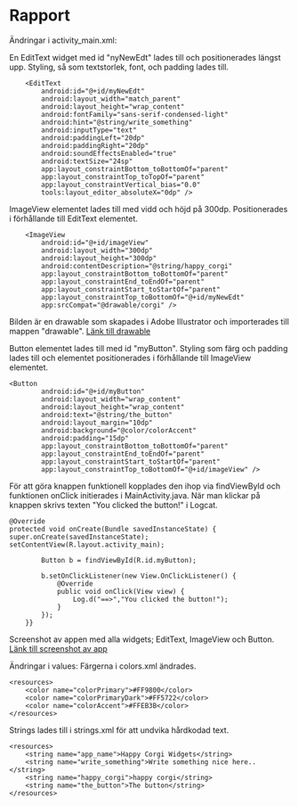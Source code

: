 
# Rapport

Ändringar i activity_main.xml:

En EditText widget med id "nyNewEdt" lades till och positionerades längst upp. 
Styling, så som textstorlek, font, och padding lades till.
```
    <EditText
        android:id="@+id/myNewEdt"
        android:layout_width="match_parent"
        android:layout_height="wrap_content"
        android:fontFamily="sans-serif-condensed-light"
        android:hint="@string/write_something"
        android:inputType="text"
        android:paddingLeft="20dp"
        android:paddingRight="20dp"
        android:soundEffectsEnabled="true"
        android:textSize="24sp"
        app:layout_constraintBottom_toBottomOf="parent"
        app:layout_constraintTop_toTopOf="parent"
        app:layout_constraintVertical_bias="0.0"
        tools:layout_editor_absoluteX="0dp" />
```

ImageView elementet lades till med vidd och höjd på 300dp. Positionerades i förhållande till EditText elementet.
```
    <ImageView
        android:id="@+id/imageView"
        android:layout_width="300dp"
        android:layout_height="300dp"
        android:contentDescription="@string/happy_corgi"
        app:layout_constraintBottom_toBottomOf="parent"
        app:layout_constraintEnd_toEndOf="parent"
        app:layout_constraintStart_toStartOf="parent"
        app:layout_constraintTop_toBottomOf="@+id/myNewEdt"
        app:srcCompat="@drawable/corgi" />
```
Bilden är en drawable som skapades i Adobe Illustrator och importerades till mappen "drawable".
[Länk till drawable](app/src/main/res/drawable-mdpi/corgi.png)

Button elementet lades till med id "myButton".
Styling som färg och padding lades till och elementet positionerades i förhållande till ImageView elementet.
```
<Button
        android:id="@+id/myButton"
        android:layout_width="wrap_content"
        android:layout_height="wrap_content"
        android:text="@string/the_button"
        android:layout_margin="10dp"
        android:background="@color/colorAccent"
        android:padding="15dp"
        app:layout_constraintBottom_toBottomOf="parent"
        app:layout_constraintEnd_toEndOf="parent"
        app:layout_constraintStart_toStartOf="parent"
        app:layout_constraintTop_toBottomOf="@+id/imageView" />
```
För att göra knappen funktionell kopplades den ihop via findViewById och funktionen onClick initierades i MainActivity.java.
När man klickar på knappen skrivs texten "You clicked the button!" i Logcat.
```
@Override
protected void onCreate(Bundle savedInstanceState) {
super.onCreate(savedInstanceState);
setContentView(R.layout.activity_main);

        Button b = findViewById(R.id.myButton);

        b.setOnClickListener(new View.OnClickListener() {
            @Override
            public void onClick(View view) {
                Log.d("==>","You clicked the button!");
            }
        });
    }}
```

Screenshot av appen med alla widgets; EditText, ImageView och Button.
[Länk till screenshot av app](screenshots/widgetapp.png)

Ändringar i values:
Färgerna i colors.xml ändrades.
```
<resources>
    <color name="colorPrimary">#FF9800</color>
    <color name="colorPrimaryDark">#FF5722</color>
    <color name="colorAccent">#FFEB3B</color>
</resources>
```

Strings lades till i strings.xml för att undvika hårdkodad text.
```
<resources>
    <string name="app_name">Happy Corgi Widgets</string>
    <string name="write_something">Write something nice here..</string>
    <string name="happy_corgi">happy corgi</string>
    <string name="the_button">The button</string>
</resources>
```